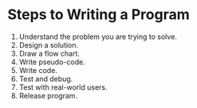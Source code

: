# Steps to Writing a Program
1. Understand the problem you are trying to solve.
2. Design a solution.
3. Draw a flow chart.
4. Write pseudo-code.
5. Write code.
6. Test and debug.
7. Test with real-world users.
8. Release program.